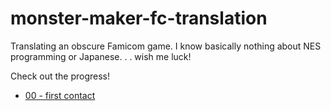 # monster-maker-fc-translation
Translating an obscure Famicom game. I know basically nothing about NES programming or Japanese. . . wish me luck!

Check out the progress!

* [00 - first contact](devlog/00-first-contact.md)
